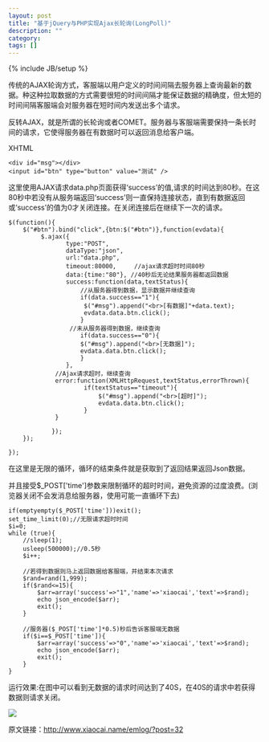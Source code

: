 ```yaml
---
layout: post
title: "基于jQuery与PHP实现Ajax长轮询(LongPoll)"
description: ""
category: 
tags: []
---
```

{% include JB/setup %}

传统的AJAX轮询方式，客服端以用户定义的时间间隔去服务器上查询最新的数据。种这种拉取数据的方式需要很短的时间间隔才能保证数据的精确度，但太短的时间间隔客服端会对服务器在短时间内发送出多个请求。

反转AJAX，就是所谓的长轮询或者COMET。服务器与客服端需要保持一条长时间的请求，它使得服务器在有数据时可以返回消息给客户端。

XHTML

    <div id="msg"></div>     
    <input id="btn" type="button" value="测试" />    


这里使用AJAX请求data.php页面获得‘success’的值,请求的时间达到80秒。在这80秒中若没有从服务端返回‘success’则一直保持连接状态，直到有数据返回或‘success’的值为0才关闭连接。在关闭连接后在继续下一次的请求。

    $(function(){   
        $("#btn").bind("click",{btn:$("#btn")},function(evdata){      
             $.ajax({      
                    type:"POST",      
                    dataType:"json",      
                    url:"data.php",      
                    timeout:80000,     //ajax请求超时时间80秒      
                    data:{time:"80"}, //40秒后无论结果服务器都返回数据      
                    success:function(data,textStatus){      
                        //从服务器得到数据，显示数据并继续查询      
                        if(data.success=="1"){      
                         $("#msg").append("<br>[有数据]"+data.text);      
                         evdata.data.btn.click();      
                        }      
                     //未从服务器得到数据，继续查询      
                        if(data.success=="0"){      
                        $("#msg").append("<br>[无数据]");      
                        evdata.data.btn.click();      
                        }      
                    },      
                 //Ajax请求超时，继续查询      
                 error:function(XMLHttpRequest,textStatus,errorThrown){      
                         if(textStatus=="timeout"){      
                             $("#msg").append("<br>[超时]");      
                             evdata.data.btn.click();      
                         }      
                 }      
                          
                });      
        });      
              
    });    


在这里是无限的循环，循环的结束条件就是获取到了返回结果返回Json数据。

并且接受$_POST['time']参数来限制循环的超时时间，避免资源的过度浪费。(浏览器关闭不会发消息给服务器，使用可能一直循环下去)

    if(emptyempty($_POST['time']))exit();      
    set_time_limit(0);//无限请求超时时间      
    $i=0;      
    while (true){      
        //sleep(1);      
        usleep(500000);//0.5秒      
        $i++;      
              
        //若得到数据则马上返回数据给客服端，并结束本次请求      
        $rand=rand(1,999);      
        if($rand<=15){      
            $arr=array('success'=>"1",'name'=>'xiaocai','text'=>$rand);      
            echo json_encode($arr);      
            exit();      
        }      
              
        //服务器($_POST['time']*0.5)秒后告诉客服端无数据      
        if($i==$_POST['time']){      
            $arr=array('success'=>"0",'name'=>'xiaocai','text'=>$rand);      
            echo json_encode($arr);      
            exit();      
        }      
    }   

运行效果:在图中可以看到无数据的请求时间达到了40S，在40S的请求中若获得数据则请求关闭。

![](http://ivaners.github.io/image/1335580.gif)

原文链接：http://www.xiaocai.name/emlog/?post=32